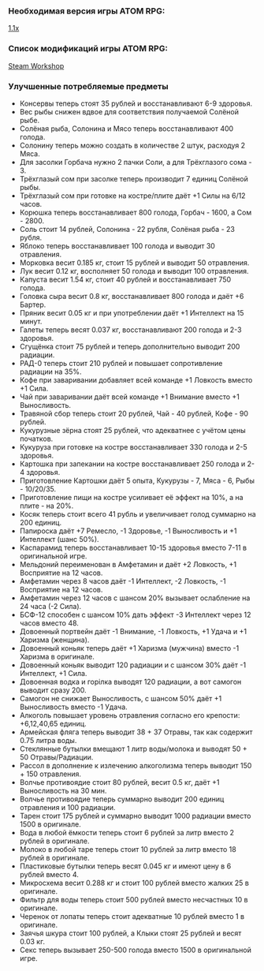 ### Необходимая версия игры ATOM RPG:
[1.1x](https://store.steampowered.com/app/552620)

### Список модификаций игры ATOM RPG:
[Steam Workshop](https://steamcommunity.com/app/552620/workshop)

### Улучшенные потребляемые предметы
- Консервы теперь стоят 35 рублей и восстанавливают 6-9 здоровья.
- Вес рыбы снижен вдвое для соответствия получаемой Солёной рыбе.
- Солёная рыба, Солонина и Мясо теперь восстанавливают 400 голода.
- Солонину теперь можно создать в количестве 2 штук, расходуя 2 Мяса.
- Для засолки Горбача нужно 2 пачки Соли, а для Трёхглазого сома - 3.
- Трёхглазый сом при засолке теперь производит 7 единиц Солёной рыбы.
- Трёхглазый сом при готовке на костре/плите даёт +1 Силы на 6/12 часов.
- Корюшка теперь восстанавливает 800 голода, Горбач - 1600, а Сом - 2800.
- Соль стоит 14 рублей, Солонина - 22 рубля, Солёная рыба - 23 рубля.
- Яблоко теперь восстанавливает 100 голода и выводит 30 отравления.
- Морковка весит 0.185 кг, стоит 15 рублей и выводит 50 отравления.
- Лук весит 0.12 кг, восполняет 50 голода и выводит 100 отравления.
- Капуста весит 1.54 кг, стоит 40 рублей и восстанавливает 750 голода.
- Головка сыра весит 0.8 кг, восстанавливает 800 голода и даёт +6 Бартер.
- Пряник весит 0.05 кг и при употреблении даёт +1 Интеллект на 15 минут.
- Галеты теперь весят 0.037 кг, восстанавливают 200 голода и 2-3 здоровья.
- Сгущёнка стоит 75 рублей и теперь дополнительно выводит 200 радиации.
- РАД-0 теперь стоит 210 рублей и повышает сопротивление радиации на 35%.
- Кофе при заваривании добавляет всей команде +1 Ловкость вместо +1 Сила.
- Чай при заваривании даёт всей команде +1 Внимание вместо +1 Выносливость.
- Травяной сбор теперь стоит 20 рублей, Чай - 40 рублей, Кофе - 90 рублей.
- Кукурузные зёрна стоят 25 рублей, что адекватнее с учётом цены початков.
- Кукуруза при готовке на костре восстанавливает 330 голода и 2-5 здоровья.
- Картошка при запекании на костре восстанавливает 250 голода и 2-4 здоровья.
- Приготовление Картошки даёт 5 опыта, Кукурузы - 7, Мяса - 6, Рыбы - 10/20/35.
- Приготовление пищи на костре усиливает её эффект на 10%, а на плите - на 20%.
- Косяк теперь стоит всего 41 рубль и увеличивает голод суммарно на 200 единиц.
- Папироска даёт +7 Ремесло, -1 Здоровье, -1 Выносливость и +1 Интеллект (шанс 50%).
- Каспарамид теперь восстанавливает 10-15 здоровья вместо 7-11 в оригинальной игре.
- Мельдоний переименован в Амфетамин и даёт +2 Ловкость, +1 Восприятие на 12 часов.
- Амфетамин через 8 часов даёт -1 Интеллект, -2 Ловкость, -1 Восприятие на 12 часов.
- Амфетамин через 12 часов с шансом 20% вызывает ослабление на 24 часа (-2 Сила).
- БСФ-12 способен с шансом 10% дать эффект -3 Интеллект через 12 часов вместо 48.
- Довоенный портвейн даёт -1 Внимание, -1 Ловкость, +1 Удача и +1 Харизма (женщина).
- Довоенный коньяк теперь даёт +1 Харизма (мужчина) вместо -1 Харизма в оригинале.
- Довоенный коньяк выводит 120 радиации и с шансом 30% даёт -1 Интеллект, +1 Сила.
- Довоенная водка и горілка выводят 120 радиации, а вот самогон выводит сразу 200.
- Самогон не снижает Выносливость, с шансом 50% даёт +1 Выносливость вместо -1 Удача.
- Алкоголь повышает уровень отравления согласно его крепости: +6,12,40,65 единиц.
- Армейская фляга теперь выводит 38 + 37 Отравы, так как содержит 0.75 литра воды.
- Стеклянные бутылки вмещают 1 литр воды/молока и выводят 50 + 50 Отравы/Радиации.
- Рассол в дополнение к излечению алкоголизма теперь выводит 150 + 150 отравления.
- Волчье противоядие стоит 80 рублей, весит 0.5 кг, даёт +1 Выносливость на 30 мин.
- Волчье противоядие теперь суммарно выводит 200 единиц отравления и 100 радиации.
- Тарен стоит 175 рублей и суммарно выводит 1000 радиации вместо 1500 в оригинале.
- Вода в любой ёмкости теперь стоит 6 рублей за литр вместо 2 рублей в оригинале.
- Молоко в любой таре теперь стоит 10 рублей за литр вместо 18 рублей в оригинале.
- Пластиковые бутылки теперь весят 0.045 кг и имеют цену в 6 рублей вместо 4.
- Микросхема весит 0.288 кг и стоит 100 рублей вместо жалких 25 в оригинале.
- Фильтр для воды теперь стоит 500 рублей вместо несчастных 10 в оригинале.
- Черенок от лопаты теперь стоит адекватные 10 рублей вместо 1 в оригинале.
- Заячья шкура стоит 100 рублей, а Клыки стоят 25 рублей и весят 0.03 кг.
- Секс теперь вызывает 250-500 голода вместо 1500 в оригинальной игре.
